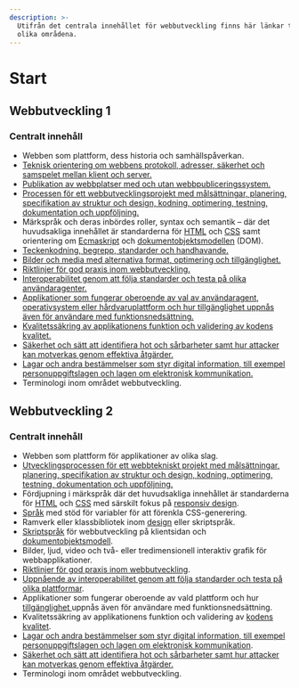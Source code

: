 ```yaml
---
description: >-
  Utifrån det centrala innehållet för webbutveckling finns här länkar till de
  olika områdena.
---
```


# Start

## Webbutveckling 1

### Centralt innehåll

* Webben som plattform, dess historia och samhällspåverkan.
* [Teknisk orientering om webbens protokoll, adresser, säkerhet och samspelet mellan klient och server.](teknisk-orientering/viktiga-begrepp.md)
* [Publikation av webbplatser med och utan webbpubliceringssystem.](publikation/git-pages.md)
* [Processen för ett webbutvecklingsprojekt med målsättningar, planering, specifikation av struktur och design, kodning, optimering, testning, dokumentation och uppföljning.](https://jens-andreasson.gitbook.io/projekt/)
* Märkspråk och deras inbördes roller, syntax och semantik – där det huvudsakliga innehållet är standarderna för [HTML](html/html-spraket.md) och [CSS](css/css-spraket.md) samt orientering om [Ecmaskript](javascript/js-spraket.md) och [dokumentobjektsmodellen](html/dom.md) \(DOM\).
* [Teckenkodning, begrepp, standarder och handhavande.](teknisk-orientering/teckenkodning.md)
* [Bilder och media med alternativa format, optimering och tillgänglighet.](media/bilder.md)
* [Riktlinjer för god praxis inom webbutveckling.](tester/checklista-foer-webbsidor.md)
* [Interoperabilitet genom att följa standarder och testa på olika användaragenter.](tester/kodkvalitet.md)
* [Applikationer som fungerar oberoende av val av användaragent, operativsystem eller hårdvaruplattform och hur tillgänglighet uppnås även för användare med funktionsnedsättning.](tester/anvaendbarhet-och-tillgaenglighet.md)
* [Kvalitetssäkring av applikationens funktion och validering av kodens kvalitet.](tester/kodkvalitet.md)
* [Säkerhet och sätt att identifiera hot och sårbarheter samt hur attacker kan motverkas genom effektiva åtgärder.](tester/saekerhet.md)
* [Lagar och andra bestämmelser som styr digital information, till exempel personuppgiftslagen och lagen om elektronisk kommunikation.](publikation/lagar-och-regler.md)
* Terminologi inom området webbutveckling.

## Webbutveckling 2

### Centralt innehåll

* Webben som plattform för applikationer av olika slag.
* [Utvecklingsprocessen för ett webbtekniskt projekt med målsättningar, planering, specifikation av struktur och design, kodning, optimering, testning, dokumentation och uppföljning.  ](https://jens-andreasson.gitbook.io/projekt/)
* Fördjupning i märkspråk där det huvudsakliga innehållet är standarderna för [HTML](html/html-spraket.md) och [CSS](css/css-spraket.md) med särskilt fokus på [responsiv design](design/responsiv-design.md).
* [Språk](css/sass.md) med stöd för variabler för att förenkla CSS-generering.
* Ramverk eller klassbibliotek inom [design](design/bootstrap.md) eller skriptspråk.
* [Skriptspråk](javascript/js-spraket.md) för webbutveckling på klientsidan och [dokumentobjektsmodell](html/dom.md).
* Bilder, ljud, video och två- eller tredimensionell interaktiv grafik för webbapplikationer.
* [Riktlinjer för god praxis inom webbutveckling](tester/checklista-foer-webbsidor.md).
* [Uppnående av interoperabilitet genom att följa standarder och testa på olika plattformar](tester/checklista-foer-webbsidor.md).
* Applikationer som fungerar oberoende av vald plattform och hur [tillgänglighet ](tester/anvaendbarhet-och-tillgaenglighet.md)uppnås även för användare med funktionsnedsättning.
* Kvalitetssäkring av applikationens funktion och validering av [kodens kvalitet](tester/kodkvalitet.md).
* [Lagar och andra bestämmelser som styr digital information, till exempel personuppgiftslagen och lagen om elektronisk kommunikation](publikation/lagar-och-regler.md).
* [Säkerhet och sätt att identifiera hot och sårbarheter samt hur attacker kan motverkas genom effektiva åtgärder.  ](tester/saekerhet.md)
* Terminologi inom området webbutveckling.


